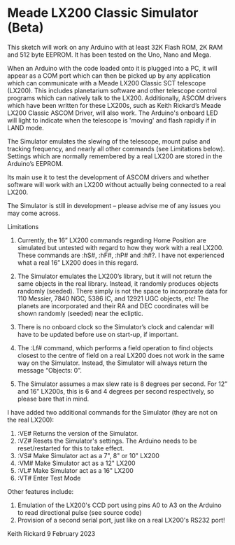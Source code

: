 # Meade LX200 Classic Simulator (Beta)

This sketch will work on any Arduino with at least 32K Flash ROM, 2K RAM and 512 byte EEPROM.  It has been tested on the Uno, Nano and Mega.

When an Arduino with the code loaded onto it is plugged into a PC, it will appear as a COM port which can then be picked up by any application which can communicate with a Meade LX200 Classic SCT telescope (LX200).  This includes planetarium software and other telescope control programs which can natively talk to the LX200.  Additionally, ASCOM drivers which have been written for these LX200s, such as Keith Rickard’s Meade LX200 Classic ASCOM Driver, will also work.  The Arduino's onboard LED will light to indicate when the telescope is 'moving' and flash rapidly if in LAND mode.

The Simulator emulates the slewing of the telescope, mount pulse and tracking frequency, and nearly all other commands (see Limitations below).  Settings which are normally remembered by a real LX200 are stored in the Arduino’s EEPROM.

Its main use it to test the development of ASCOM drivers and whether software will work with an LX200 without actually being connected to a real LX200.

The Simulator is still in development – please advise me of any issues you may come across.

Limitations

1)	Currently, the 16” LX200 commands regarding Home Position are simulated but untested with regard to how they work with a real LX200.  These commands are :hS#, :hF#, :hP# and :h#?.  I have not experienced what a real 16” LX200 does in this regard.

2)	The Simulator emulates the LX200’s library, but it will not return the same objects in the real library.  Instead, it randomly produces objects randomly (seeded).  There simply is not the space to incorporate data for 110 Messier, 7840 NGC, 5386 IC, and 12921 UGC objects, etc!  The planets are incorporated and their RA and DEC coordinates will be shown randomly (seeded) near the ecliptic.

3)	There is no onboard clock so the Simulator’s clock and calendar will have to be updated before use on start-up, if important.

4)	The :Lf# command, which performs a field operation to find objects closest to the centre of field on a real LX200 does not work in the same way on the Simulator. Instead, the Simulator will always return the message “Objects:  0”.

5)	The Simulator assumes a max slew rate is 8 degrees per second.  For 12” and 16” LX200s, this is 6 and 4 degrees per second respectively, so please bare that in mind.

I have added two additional commands for the Simulator (they are not on the real LX200):

1)  :VE#    Returns the version of the Simulator.
2)  :VZ#    Resets the Simulator's settings.  The Arduino needs to be reset/restarted for this to take effect.
3)  :VS#    Make Simulator act as a 7", 8" or 10" LX200
4)  :VM#    Make Simulator act as a 12" LX200
5)  :VL#    Make Simulator act as a 16" LX200
6)  :VT#    Enter Test Mode

Other features include:

1) Emulation of the LX200's CCD port using pins A0 to A3 on the Arduino to read directional pulse (see source code)
2) Provision of a second serial port, just like on a real LX200's RS232 port!

Keith Rickard
9 February 2023 
